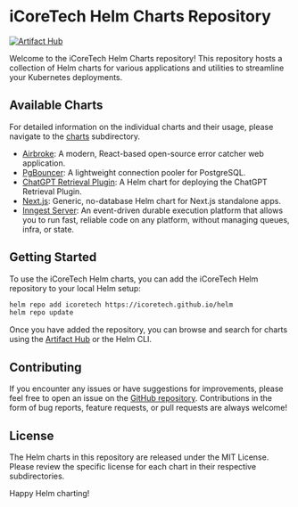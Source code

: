 # iCoreTech Helm Charts Repository

[![Artifact Hub](https://img.shields.io/endpoint?url=https://artifacthub.io/badge/repository/icoretech)](https://artifacthub.io/packages/search?repo=icoretech)

Welcome to the iCoreTech Helm Charts repository! This repository hosts a collection of Helm charts for various applications and utilities to streamline your Kubernetes deployments.

## Available Charts

For detailed information on the individual charts and their usage, please navigate to the [charts](https://github.com/icoretech/helm/tree/main/charts) subdirectory.

- [Airbroke](https://icoretech.github.io/helm/charts/airbroke): A modern, React-based open-source error catcher web application.
- [PgBouncer](https://icoretech.github.io/helm/charts/pgbouncer): A lightweight connection pooler for PostgreSQL.
- [ChatGPT Retrieval Plugin](https://icoretech.github.io/helm/charts/chatgpt-retrieval-plugin): A Helm chart for deploying the ChatGPT Retrieval Plugin.
- [Next.js](https://icoretech.github.io/helm/charts/nextjs): Generic, no-database Helm chart for Next.js standalone apps.
- [Inngest Server](https://icoretech.github.io/helm/charts/inngest-server): An event-driven durable execution platform that allows you to run fast, reliable code on any platform, without managing queues, infra, or state.

## Getting Started

To use the iCoreTech Helm charts, you can add the iCoreTech Helm repository to your local Helm setup:

```bash
helm repo add icoretech https://icoretech.github.io/helm
helm repo update
```

Once you have added the repository, you can browse and search for charts using the [Artifact Hub](https://artifacthub.io/packages/search?repo=icoretech) or the Helm CLI.

## Contributing

If you encounter any issues or have suggestions for improvements, please feel free to open an issue on the [GitHub repository](https://github.com/icoretech/helm). Contributions in the form of bug reports, feature requests, or pull requests are always welcome!

## License

The Helm charts in this repository are released under the MIT License. Please review the specific license for each chart in their respective subdirectories.

Happy Helm charting!
